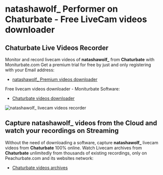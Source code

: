 # natashawolf_ Performer on Chaturbate - Free LiveCam videos downloader

## Chaturbate Live Videos Recorder

Monitor and record livecam videos of **natashawolf_** from **Chaturbate** with Moniturbate.com
Get a premium trial for free by just and only registering with your Email address:
* [natashawolf_ Premium videos downloader](https://moniturbate.com/request-demo-licence-key.html)

Free livecam videos downloader - Moniturbate Software:
* [Chaturbate videos downloader](https://moniturbate.com/moniturbate-download-software.html)

![natashawolf_ livecam videos recorder](https://peachurnet.com/templates/moniturbate-software.png)


## Capture natashawolf_ videos from the Cloud and watch your recordings on Streaming

Without the need of downloading a software, capture **natashawolf_** livecam videos from **Chaturbate** 100% online.
Watch Livecam archives from **Chaturbate** unlimitedly from thousands of existing recordings, only on Peachurbate.com and its websites network:
* [Chaturbate videos archives](https://peachurnet.com/)